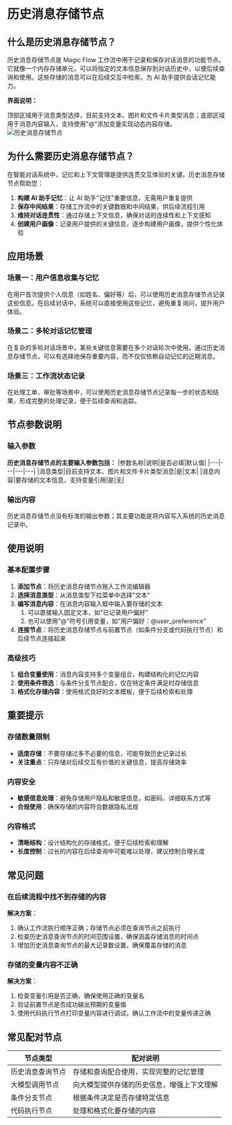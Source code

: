 # 历史消息存储节点

## 什么是历史消息存储节点？
历史消息存储节点是 Magic Flow 工作流中用于记录和保存对话消息的功能节点。它就像一个内存存储单元，可以将指定的文本信息保存到对话历史中，以便后续查询和使用。这些存储的消息可以在后续交互中检索，为 AI 助手提供会话记忆能力。

**界面说明：**

顶部区域用于消息类型选择，目前支持文本、图片和文件卡片类型消息；底部区域用于消息内容输入，支持使用"@"添加变量实现动态内容存储。
![历史消息存储节点](/static/img/Historical-message-storage.png)

## 为什么需要历史消息存储节点？
在智能对话系统中，记忆和上下文管理是提供连贯交互体验的关键。历史消息存储节点帮助您：
1. **构建 AI 助手记忆**：让 AI 助手"记住"重要信息，无需用户重复提供
2. **保存中间结果**：存储工作流中的关键数据和中间结果，供后续流程引用
3. **维持对话连贯性**：通过存储上下文信息，确保对话的连续性和上下文感知
4. **创建用户画像**：记录用户提供的关键信息，逐步构建用户画像，提供个性化体验

## 应用场景
### 场景一：用户信息收集与记忆
在用户首次提供个人信息（如姓名、偏好等）后，可以使用历史消息存储节点记录这些信息。在后续对话中，系统可以直接使用这些记忆，避免重复询问，提升用户体验。

### 场景二：多轮对话记忆管理
在复杂的多轮对话场景中，某些关键信息需要在多个对话轮次中使用。通过历史消息存储节点，可以有选择地保存重要内容，而不仅仅依赖自动记忆的近期消息。

### 场景三：工作流状态记录
在处理工单、审批等场景中，可以使用历史消息存储节点记录每一步的状态和结果，形成完整的处理记录，便于后续查询和追踪。

## 节点参数说明
### 输入参数
**历史消息存储节点的主要输入参数包括：**
|参数名称|说明|是否必填|默认值|
|---|---|---|---|
|消息类型|目前支持文本、图片和文件卡片类型消息|是|文本|
|消息内容|要存储的文本信息，支持变量引用|是|无|

### 输出内容
历史消息存储节点没有标准的输出参数；其主要功能是将内容写入系统的历史消息记录中。

## 使用说明
### 基本配置步骤
1. **添加节点**：将历史消息存储节点拖入工作流编辑器
2. **选择消息类型**：从消息类型下拉菜单中选择"文本"
3. **编写消息内容**：在消息内容输入框中输入要存储的文本
    1. 可以直接输入固定文本，如"已记录用户偏好"
    2. 也可以使用"@"符号引用变量，如"用户偏好：@user_preference"
4. **连接节点**：将历史消息存储节点与前置节点（如条件分支或代码执行节点）和后续节点连接起来

### 高级技巧
1. **组合变量使用**：消息内容支持多个变量组合，构建结构化的记忆内容
2. **使用条件筛选**：与条件分支节点配合，仅在特定条件满足时存储信息
3. **格式化存储内容**：使用格式良好的文本模板，便于后续检索和处理

## 重要提示
### 存储数量限制
- **适度存储**：不要存储过多不必要的信息，可能导致历史记录过长
- **关注重点**：只存储对后续交互有价值的关键信息，提高存储效率

### 内容安全
- **敏感信息处理**：避免存储用户隐私和敏感信息，如密码、详细联系方式等
- **合规使用**：确保存储的内容符合数据隐私法规

### 内容格式
- **清晰结构**：设计结构化的存储格式，便于后续检索和理解
- **长度控制**：过长的内容在后续查询中可能难以处理，建议控制合理长度

## 常见问题
### 在后续流程中找不到存储的内容
**解决方案**：
1. 确认工作流执行顺序正确；存储节点必须在查询节点之前执行
2. 检查历史消息查询节点的时间范围设置，确保涵盖存储消息的时间点
3. 增加历史消息查询节点的最大记录数设置，确保覆盖存储的消息

### 存储的变量内容不正确
**解决方案**：
1. 检查变量引用是否正确，确保使用正确的变量名
2. 验证前置节点是否成功输出预期的变量值
3. 使用代码执行节点打印变量内容进行调试，确认工作流中的变量传递正确

## 常见配对节点
|节点类型|配对说明|
|---|---|
|历史消息查询节点|存储和查询配合使用，实现完整的记忆管理|
|大模型调用节点|向大模型提供存储的历史信息，增强上下文理解|
|条件分支节点|根据条件决定是否存储特定信息|
|代码执行节点|处理和格式化要存储的内容|